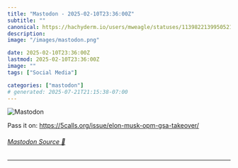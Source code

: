 ```yaml
---
title: "Mastodon - 2025-02-10T23:36:00Z"
subtitle: ""
canonical: https://hachyderm.io/users/mweagle/statuses/113982213995052198
description:
image: "/images/mastodon.png"

date: 2025-02-10T23:36:00Z
lastmod: 2025-02-10T23:36:00Z
image: ""
tags: ["Social Media"]

categories: ["mastodon"]
# generated: 2025-07-21T21:15:38-07:00
---
```

![Mastodon](/images/mastodon.png)

<p>Pass it on: <a href="https://5calls.org/issue/elon-musk-opm-gsa-takeover/" target="_blank" rel="nofollow noopener noreferrer" translate="no"><span class="invisible">https://</span><span class="ellipsis">5calls.org/issue/elon-musk-opm</span><span class="invisible">-gsa-takeover/</span></a></p>


###### [Mastodon Source 🐘](https://hachyderm.io/@mweagle/113982213995052198)

___
